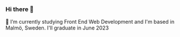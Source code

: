 ### Hi there 👋
🌱 I’m currently studying Front End Web Development and I'm based in Malmö, Sweden.
I'll graduate in June 2023
